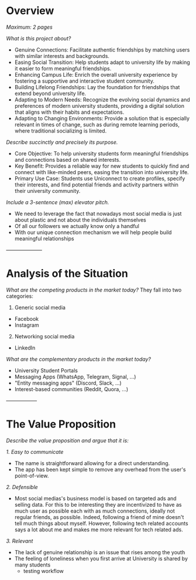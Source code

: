 # Overview

*Maximum: 2 pages*

*What is this project about?*

- Genuine Connections: Facilitate authentic friendships by matching users with similar interests and backgrounds.
- Easing Social Transition: Help students adapt to university life by making it easier to form meaningful friendships.
- Enhancing Campus Life: Enrich the overall university experience by fostering a supportive and interactive student community.
- Building Lifelong Friendships: Lay the foundation for friendships that extend beyond university life.
- Adapting to Modern Needs: Recognize the evolving social dynamics and preferences of modern university students, providing a digital solution that aligns with their habits and expectations.
- Adapting to Changing Environments: Provide a solution that is especially relevant in times of change, such as during remote learning periods, where traditional socializing is limited.

*Describe succinctly and precisely its purpose.*
- Core Objective: To help university students form meaningful friendships and connections based on shared interests.
- Key Benefit: Provides a reliable way for new students to quickly find and connect with like-minded peers, easing the transition into university life.
- Primary Use Case: Students use Uniconnect to create profiles, specify their interests, and find potential friends and activity partners within their university community.


*Include a 3-sentence (max) elevator pitch.*
- We need to leverage the fact that nowadays most social media is just about plastic and not about the individuals themselves
- Of all our followers we actually know only a handful
- With our unique connection mechanism we will help people build meaningful relationships




———————

# Analysis of the Situation

*What are the competing products in the market today?*
They fall into two categories:
1. Generic social media
- Facebook
- Instagram
2. Networking social media
- LinkedIn

*What are the complementary products in the market today?*
- University Student Portals
- Messaging Apps (WhatsApp, Telegram, Signal, ...)
- "Entity messaging apps" (Discord, Slack, ...)
- Interest-based communities (Reddit, Quora, ...)

——————

# The Value Proposition

*Describe the value proposition and argue that it is:*

*1. Easy to communicate*
- The name is straightforward allowing for a direct understanding.
- The app has been kept simple to remove any overhead from the user's point-of-view.


*2. Defensible*
- Most social medias's business model is based on targeted ads and selling data. For this to be interesting they are incentivized to have as much user as possible each with as much connections, ideally not regular friends, as possible. Indeed, following a friend of mine doesn't tell much things about myself. However, following tech related accounts says a lot about me and makes me more relevant for tech related ads.

*3. Relevant*
- The lack of genuine relationship is an issue that rises among the youth
- The feeling of loneliness when you first arrive at University is shared by many students
  - testing workflow
